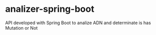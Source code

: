 # analizer-spring-boot
API developed with Spring Boot to analize ADN and determinate is has Mutation or Not

